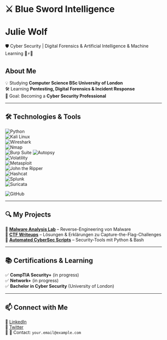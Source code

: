 # ⚔️ Blue Sword Intelligence

# Julie Wolf
🛡️ Cyber Security | Digital Forensics & Artificial Intelligence & Machine Learning  🤖⚡🧠 

##  About Me  
💡 Studying **Computer Science BSc University of London**  
🛠️ Learning **Pentesting, Digital Forensics & Incident Response**  
🎯 Goal: Becoming a **Cyber Security Professional**  

---

## 🛠️ Technologies & Tools  
![Python](https://img.shields.io/badge/-Python-000?&logo=python)  
![Kali Linux](https://img.shields.io/badge/-Kali%20Linux-000?&logo=kalilinux)  
![Wireshark](https://img.shields.io/badge/-Wireshark-000?&logo=wireshark)  
![Nmap](https://img.shields.io/badge/-Nmap-000?&logo=nmap)  
![Burp Suite](https://img.shields.io/badge/-Burp%20Suite-000?&logo=burpsuite) 
![Autopsy](https://img.shields.io/badge/-Autopsy-000?&logo=autopsy)  
![Volatility](https://img.shields.io/badge/-Volatility-000?&logo=volatility)  
![Metasploit](https://img.shields.io/badge/-Metasploit-000?&logo=metasploit)  
![John the Ripper](https://img.shields.io/badge/-John%20the%20Ripper-000?&logo=johntheripper)  
![Hashcat](https://img.shields.io/badge/-Hashcat-000?&logo=hashcat)  
![Splunk](https://img.shields.io/badge/-Splunk-000?&logo=splunk)  
![Suricata](https://img.shields.io/badge/-Suricata-000?&logo=suricata)  

![GitHub](https://img.shields.io/badge/-GitHub-000?&logo=github)  

---

## 🔍 My Projects  
🔹 **[Malware Analysis Lab](https://github.com/YOUR-USERNAME/malware-lab)** – Reverse-Engineering von Malware  
🔹 **[CTF Writeups](https://github.com/YOUR-USERNAME/ctf-writeups)** – Lösungen & Erklärungen zu Capture-the-Flag-Challenges  
🔹 **[Automated CyberSec Scripts](https://github.com/YOUR-USERNAME/cybersec-scripts)** – Security-Tools mit Python & Bash  

---

## 📚 Certifications & Learning  
✅ **CompTIA Security+** (in progress)  
✅ **Network+** (in progress)  
✅ **Bachelor in Cyber Security** (University of London)  

---

## 📫 Connect with Me  
📌 [LinkedIn](https://www.linkedin.com/in/YOURNAME)  
📌 [Twitter](https://twitter.com/YOURHANDLE)  
📌 📧 Contact: `your.email@example.com`

